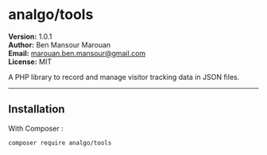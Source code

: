 # analgo/tools

**Version:** 1.0.1  
**Author:** Ben Mansour Marouan  
**Email:** marouan.ben.mansour@gmail.com  
**License:** MIT

A PHP library to record and manage visitor tracking data in JSON files.

---

## Installation

 With Composer :

```bash
composer require analgo/tools
